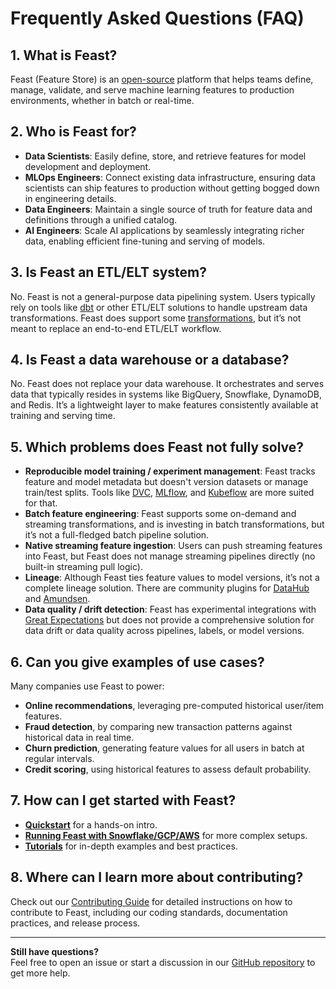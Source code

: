 # Frequently Asked Questions (FAQ)

## 1. What is Feast?
Feast (Feature Store) is an [open-source](https://github.com/feast-dev/feast) platform that helps teams define, manage, validate, and serve machine learning features to production environments, whether in batch or real-time.

## 2. Who is Feast for?
- **Data Scientists**: Easily define, store, and retrieve features for model development and deployment.
- **MLOps Engineers**: Connect existing data infrastructure, ensuring data scientists can ship features to production without getting bogged down in engineering details.
- **Data Engineers**: Maintain a single source of truth for feature data and definitions through a unified catalog.
- **AI Engineers**: Scale AI applications by seamlessly integrating richer data, enabling efficient fine-tuning and serving of models.

## 3. Is Feast an ETL/ELT system?
No. Feast is not a general-purpose data pipelining system. Users typically rely on tools like [dbt](https://www.getdbt.com/) or other ETL/ELT solutions to handle upstream data transformations. Feast does support some [transformations](getting-started/architecture/feature-transformation.md), but it’s not meant to replace an end-to-end ETL/ELT workflow.

## 4. Is Feast a data warehouse or a database?
No. Feast does not replace your data warehouse. It orchestrates and serves data that typically resides in systems like BigQuery, Snowflake, DynamoDB, and Redis. It’s a lightweight layer to make features consistently available at training and serving time.

## 5. Which problems does Feast not fully solve?
- **Reproducible model training / experiment management**: Feast tracks feature and model metadata but doesn't version datasets or manage train/test splits. Tools like [DVC](https://dvc.org/), [MLflow](https://www.mlflow.org/), and [Kubeflow](https://www.kubeflow.org/) are more suited for that.
- **Batch feature engineering**: Feast supports some on-demand and streaming transformations, and is investing in batch transformations, but it’s not a full-fledged batch pipeline solution.
- **Native streaming feature ingestion**: Users can push streaming features into Feast, but Feast does not manage streaming pipelines directly (no built-in streaming pull logic).
- **Lineage**: Although Feast ties feature values to model versions, it’s not a complete lineage solution. There are community plugins for [DataHub](https://datahubproject.io/docs/generated/ingestion/sources/feast/) and [Amundsen](https://github.com/amundsen-io/amundsen/blob/4a9d60176767c4d68d1cad5b093320ea22e26a49/databuilder/databuilder/extractor/feast_extractor.py).
- **Data quality / drift detection**: Feast has experimental integrations with [Great Expectations](https://greatexpectations.io/) but does not provide a comprehensive solution for data drift or data quality across pipelines, labels, or model versions.

## 6. Can you give examples of use cases?
Many companies use Feast to power:
- **Online recommendations**, leveraging pre-computed historical user/item features.
- **Fraud detection**, by comparing new transaction patterns against historical data in real time.
- **Churn prediction**, generating feature values for all users in batch at regular intervals.
- **Credit scoring**, using historical features to assess default probability.

## 7. How can I get started with Feast?
- **[Quickstart](getting-started/quickstart.md)** for a hands-on intro.
- **[Running Feast with Snowflake/GCP/AWS](how-to-guides/feast-snowflake-gcp-aws/)** for more complex setups.
- **[Tutorials](tutorials/tutorials-overview/)** for in-depth examples and best practices.

## 8. Where can I learn more about contributing?
Check out our [Contributing Guide](project/contributing.md) for detailed instructions on how to contribute to Feast, including our coding standards, documentation practices, and release process.

---

**Still have questions?**  
Feel free to open an issue or start a discussion in our [GitHub repository](https://github.com/feast-dev/feast) to get more help.